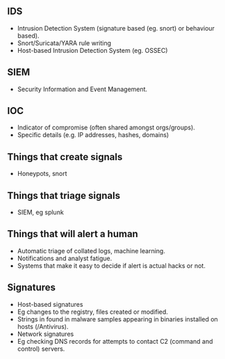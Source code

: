 ## IDS
- Intrusion Detection System (signature based (eg. snort) or behaviour based).
- Snort/Suricata/YARA rule writing
- Host-based Intrusion Detection System (eg. OSSEC)

## SIEM
- Security Information and Event Management.
  
## IOC
- Indicator of compromise (often shared amongst orgs/groups).
- Specific details (e.g. IP addresses, hashes, domains)

## Things that create signals
- Honeypots, snort

## Things that triage signals
- SIEM, eg splunk

## Things that will alert a human
- Automatic triage of collated logs, machine learning.
- Notifications and analyst fatigue.
- Systems that make it easy to decide if alert is actual hacks or not.

## Signatures
- Host-based signatures
- Eg changes to the registry, files created or modified.
- Strings in found in malware samples appearing in binaries installed on hosts (/Antivirus).
- Network signatures
- Eg checking DNS records for attempts to contact C2 (command and control) servers.
